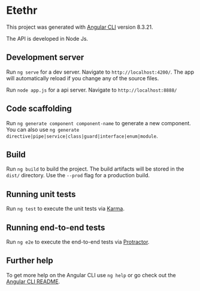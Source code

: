 # Etethr

This project was generated with [Angular CLI](https://github.com/angular/angular-cli) version 8.3.21.

The API is developed in Node Js. 

## Development server

Run `ng serve` for a dev server. Navigate to `http://localhost:4200/`. The app will automatically reload if you change any of the source files.

Run `node app.js` for a api server. Navigate to `http://localhost:8888/`

## Code scaffolding

Run `ng generate component component-name` to generate a new component. You can also use `ng generate directive|pipe|service|class|guard|interface|enum|module`.

## Build

Run `ng build` to build the project. The build artifacts will be stored in the `dist/` directory. Use the `--prod` flag for a production build.

## Running unit tests

Run `ng test` to execute the unit tests via [Karma](https://karma-runner.github.io).

## Running end-to-end tests

Run `ng e2e` to execute the end-to-end tests via [Protractor](http://www.protractortest.org/).

## Further help

To get more help on the Angular CLI use `ng help` or go check out the [Angular CLI README](https://github.com/angular/angular-cli/blob/master/README.md).
